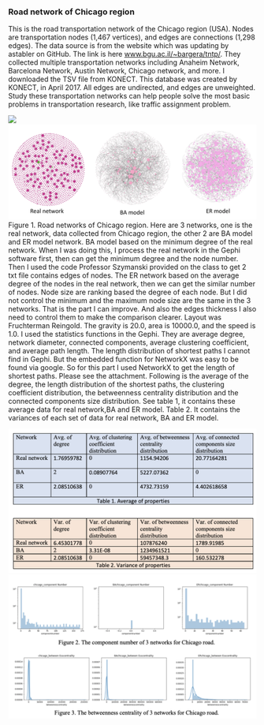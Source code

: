 ### Road network of Chicago region
This is the road transportation network of the Chicago region (USA). Nodes are transportation nodes (1,467 vertices), and edges are connections (1,298 edges). The data source is from the website which was updating by astabler on GitHub. The link is here www.bgu.ac.il/~bargera/tntp/. They collected multiple transportation networks including Anaheim Network, Barcelona Network, Austin Network, Chicago network, and more. I downloaded the TSV file from KONECT. This database was created by KONECT, in April 2017. All edges are undirected, and edges are unweighted. Study these transportation networks can help people solve the most basic problems in transportation research, like traffic assignment problem.

![](https://drive.google.com/file/d/1EYxQf-hCSF6EiQtpJQltnxgSBv3LfewS/view?usp=sharing)
![](images/2.png)
Figure 1. Road networks of Chicago region. Here are 3 networks, one is the real network, data collected from Chicago region, the other 2 are BA model and ER model network. BA model based on the minimum degree of the real network. When I was doing this, I process the real network in the Gephi software first, then can get the minimum degree and the node number. Then I used the code Professor Szymanski provided on the class to get 2 txt file contains edges of nodes. The ER network based on the average degree of the nodes in the real network, then we can get the similar number of nodes. Node size are ranking based the degree of each node. But I did not control the minimum and the maximum node size are the same in the 3 networks. That is the part I can improve. And also the edges thickness I also need to control them to make the comparison clearer. Layout was Fruchterman Reingold. The gravity is 20.0, area is 10000.0, and the speed is 1.0. I used the statistics functions in the Gephi. They are average degree, network diameter, connected components, average clustering coefficient, and average path length. The length distribution of shortest paths I cannot find in Gephi. But the embedded function for NetworkX was easy to be found via google. So for this part I used NetworkX to get the length of shortest paths. Please see the attachment. Following is the average of the degree, the length distribution of the shortest paths, the clustering coefficient distribution, the betweenness centrality distribution and the connected components size distribution. See table 1, it contains these average data for real network,BA and ER model. Table 2. It contains the variances of each set of data for real network, BA and ER model.

![](images/3.png)
![](images/4.png)
